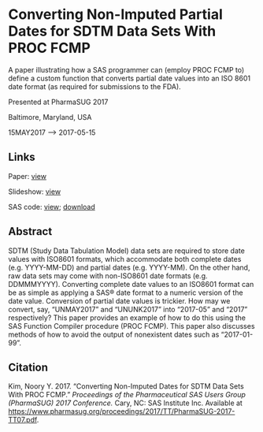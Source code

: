 # Converting Non-Imputed Partial Dates for SDTM Data Sets With PROC FCMP

A paper illustrating how a SAS programmer can (employ PROC FCMP to) define a custom function that converts partial date values into an ISO 8601 date format (as required for submissions to the FDA). 

Presented at PharmaSUG 2017

Baltimore, Maryland, USA 

15MAY2017 --> 2017-05-15


## Links

Paper: [view](https://www.pharmasug.org/proceedings/2017/TT/PharmaSUG-2017-TT07.pdf)

Slideshow: [view](https://github.com/noorykim/sas-d-v-convert-partial-dates/blob/master/PharmaSUG%202017%20slides.pdf)

SAS code: [view](https://github.com/noorykim/sas-d-v-convert-partial-dates/blob/master/PharmaSUG%202017%20paper%20code.sas); [download](PharmaSUG%202017%20paper%20code.sas)


## Abstract

SDTM (Study Data Tabulation Model) data sets are required to store date values with ISO8601 formats, which accommodate both complete dates (e.g. YYYY-MM-DD) and partial dates (e.g. YYYY-MM). On the other hand, raw data sets may come with non-ISO8601 date formats (e.g. DDMMMYYYY). Converting complete date values to an ISO8601 format can be as simple as applying a SAS® date format to a numeric version of the date value. Conversion of partial date values is trickier. How may we convert, say, “UNMAY2017” and “UNUNK2017” into “2017-05” and “2017” respectively? This paper provides an example of how to do this using the SAS Function Compiler procedure (PROC FCMP). This paper also discusses methods of how to avoid the output of nonexistent dates such as “2017-01-99”.

## Citation

Kim, Noory Y. 2017. “Converting Non-Imputed Dates for SDTM Data Sets With PROC FCMP.” _Proceedings of the Pharmaceutical SAS Users Group (PharmaSUG) 2017 Conference._ Cary, NC: SAS Institute Inc. Available at https://www.pharmasug.org/proceedings/2017/TT/PharmaSUG-2017-TT07.pdf. 
